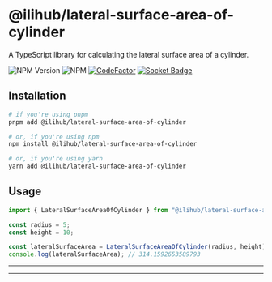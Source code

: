 # @ilihub/lateral-surface-area-of-cylinder

A TypeScript library for calculating the lateral surface area of a cylinder.

![NPM Version](https://img.shields.io/npm/v/%40ilihub%2Flateral-surface-area-of-cylinder?color=33cd56&logo=npm)
![NPM](https://img.shields.io/npm/l/%40ilihub%2Flateral-surface-area-of-cylinder)
[![CodeFactor](https://www.codefactor.io/repository/github/ilihub/npm/badge)](https://www.codefactor.io/repository/github/ilihub/npm)
[![Socket Badge](https://socket.dev/api/badge/npm/package/@ilihub/lateral-surface-area-of-cylinder)](https://socket.dev/npm/package/@ilihub/lateral-surface-area-of-cylinder)

## Installation

```bash
# if you're using pnpm
pnpm add @ilihub/lateral-surface-area-of-cylinder

# or, if you're using npm
npm install @ilihub/lateral-surface-area-of-cylinder

# or, if you're using yarn
yarn add @ilihub/lateral-surface-area-of-cylinder
```

## Usage

```javascript
import { LateralSurfaceAreaOfCylinder } from "@ilihub/lateral-surface-area-of-cylinder";

const radius = 5;
const height = 10;

const lateralSurfaceArea = LateralSurfaceAreaOfCylinder(radius, height);
console.log(lateralSurfaceArea); // 314.1592653589793
```

---

<!-- sponsors_and_backers_section_start -->

<!-- sponsors_and_backers_section_end -->

---
